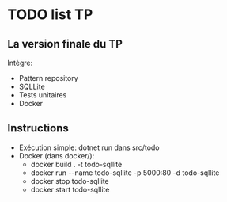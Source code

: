 # TODO list TP

## La version finale du TP

Intègre: 
* Pattern repository
* SQLLite
* Tests unitaires
* Docker

## Instructions
* Exécution simple:  dotnet run dans src/todo
* Docker (dans docker/):
    * docker build . -t todo-sqllite
    * docker run --name todo-sqllite -p 5000:80 -d todo-sqllite
    * docker stop todo-sqllite
    * docker start todo-sqllite